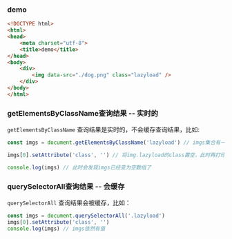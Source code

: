 ### demo
```html
<!DOCTYPE html>
<html>
<head>
    <meta charset="utf-8">
    <title>demo</title>
</head>
<body>
    <div>
        <img data-src="./dog.png" class="lazyload" />
    </div>
</body>
</html>
```

### getElementsByClassName查询结果 -- 实时的
`getElementsByClassName` 查询结果是实时的，不会缓存查询结果，比如:

```js
const imgs = document.getElementsByClassName('lazyload') // imgs集合有一项元素

imgs[0].setAttribute('class', '') // 将img.lazyload的class置空，此时再打印imgs

console.log(imgs) // 此时会发现imgs已经变为空数组了

```

### querySelectorAll查询结果 -- 会缓存
`querySelectorAll` 查询结果会被缓存，比如：

```js
const imgs = document.querySelectorAll('.lazyload')
imgs[0].setAttribute('class', '')
console.log(imgs) // imgs依然有值
```
